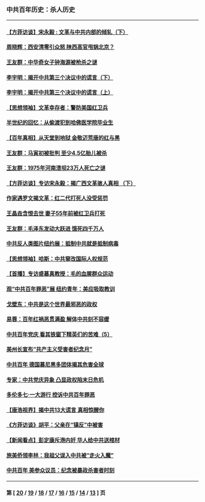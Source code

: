 ### 中共百年历史：杀人历史
---
#### [【方菲访谈】宋永毅 : 文革与中共内部的倾轧（下）](../../pages/nf1176106/n13486836.md?04140430) 
#### [周晓辉：西安清零引众怒 陕西高官甩锅北京？](../../pages/nf1176106/n13484627.md?04140430) 
#### [王友群：中华奇女子钟海源被枪杀之谜](../../pages/nf1176106/n13430555.md?04140430) 
#### [李宇明：揭开中共第三个决议中的谎言（下）](../../pages/nf1176106/n13389389.md?04140430) 
#### [李宇明：揭开中共第三个决议中的谎言（上）](../../pages/nf1176106/n13388697.md?04140430) 
#### [【思想领袖】文革幸存者：警防美国红卫兵](../../pages/nf1176106/n13339289.md?04140430) 
#### [半世纪的回忆：从偷渡犯到哈佛医学院毕业生](../../pages/nf1176106/n13345328.md?04140430) 
#### [【百年真相】从天堂到地狱 金敬迈荒唐的红与黑](../../pages/nf1176106/n13336995.md?04140430) 
#### [王友群：马寅初被批判 至少4.5亿胎儿被杀](../../pages/nf1176106/n13260313.md?04140430) 
#### [王友群：1975年河南溃坝23万人死亡之谜](../../pages/nf1176106/n13231576.md?04140430) 
#### [【方菲访谈】专访宋永毅：揭广西文革骇人真相 （下）](../../pages/nf1176106/n13209074.md?04140430) 
#### [作家遇罗文揭文革：红二代打死人没受惩罚](../../pages/nf1176106/n13205254.md?04140430) 
#### [王晶垚含恨去世 妻子55年前被红卫兵打死](../../pages/nf1176106/n13203590.md?04140430) 
#### [王友群：毛泽东发动大跃进 饿死四千万人](../../pages/nf1176106/n13177158.md?04140430) 
#### [中共反人类图片纽约展：抵制中共就是抵制病毒](../../pages/nf1176106/n13115371.md?04140430) 
#### [【思想领袖】哈斯：中共窜改国际人权规范](../../pages/nf1176106/n13053647.md?04140430) 
#### [【首播】专访盛慕真教授：毛的血腥群众运动](../../pages/nf1176106/n13091782.md?04140430) 
#### [观“中共百年罪恶”展 纽约青年：美应吸取教训](../../pages/nf1176106/n13085246.md?04140430) 
#### [戈壁东：中共是这个世界最邪恶的政权](../../pages/nf1176106/n13085641.md?04140430) 
#### [易蓉：百年红祸恶贯满盈 解体中共刻不容缓](../../pages/nf1176106/n13084455.md?04140430) 
#### [中共百年党庆 看其铁窗下精英们的苦难（5）](../../pages/nf1176106/n13076766.md?04140430) 
#### [美州长宣布“共产主义受害者纪念月”](../../pages/nf1176106/n13074024.md?04140430) 
#### [中共百年 德国慕尼黑多团体揭其危害全球](../../pages/nf1176106/n13068873.md?04140430) 
#### [专家：中共党庆异象 凸显政权陷末日危机](../../pages/nf1176106/n13067084.md?04140430) 
#### [多伦多七·一大游行 控诉中共百年罪恶](../../pages/nf1176106/n13062043.md?04140430) 
#### [【唐浩视界】揭中共13大谎言 真相惊醒你](../../pages/nf1176106/n13065208.md?04140430) 
#### [《方菲访谈》胡平：父亲在“镇反”中被害](../../pages/nf1176106/n13064114.md?04140430) 
#### [【新闻看点】彭定康斥港内奸 华人给中共送棺材](../../pages/nf1176106/n13064230.md?04140430) 
#### [旅美侨领李林：我祖父误入中共被“走火入魔”](../../pages/nf1176106/n13062777.md?04140430) 
#### [中共百年 美参众议员：纪念被暴政杀害者时刻](../../pages/nf1176106/n13063735.md?04140430) 

---
#### 第 [ [20](./20.md?04140430) / [19](./19.md?04140430) / [18](./18.md?04140430) / [17](./17.md?04140430) / [16](./16.md?04140430) / [15](./15.md?04140430) / [14](./14.md?04140430) / [13](./13.md?04140430) ] 页
